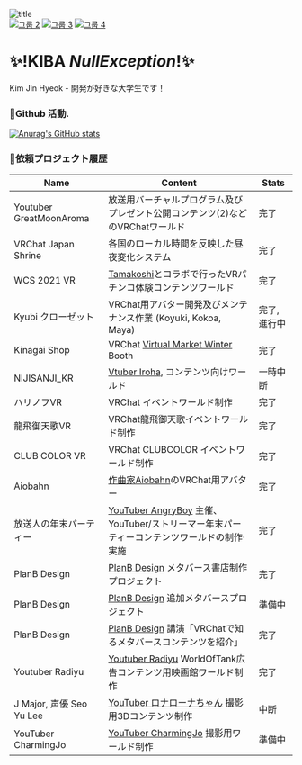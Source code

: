 ![title](https://user-images.githubusercontent.com/31209389/149953754-160d2d27-818b-408c-9fd0-aac07a25ad4a.png)
<br>
  [![그룹 2](https://user-images.githubusercontent.com/31209389/149937763-4fb0f82c-a9e9-4dea-b1dd-a977aff400cb.png)](https://k13b.booth.pm/)
  [![그룹 3](https://user-images.githubusercontent.com/31209389/149950795-257c13eb-cf99-4f27-837c-d31da69158d5.png)](https://twitter.com/kjh030529)
  [![그룹 4](https://user-images.githubusercontent.com/31209389/149951275-9ec21193-cece-4500-baaa-28acff66e113.png)](https://steamcommunity.com/id/kjh030529/)

# ✨!**KIBA** _NullException_!✨

Kim Jin Hyeok - 開発が好きな大学生です！

### 💬Github 活動.<br>
[![Anurag's GitHub stats](https://github-readme-stats.vercel.app/api?username=kibalab)](https://github.com/anuraghazra/github-readme-stats&show_icons=true&theme=cobalt)

### 🌱依頼プロジェクト履歴
Name|Content|Stats
---|---|---
Youtuber GreatMoonAroma | 放送用バーチャルプログラム及びプレゼント公開コンテンツ(2)などのVRChatワールド | 完了
VRChat Japan Shrine | 各国のローカル時間を反映した昼夜変化システム | 完了
WCS 2021 VR | [Tamakoshi](https://www.tamakoshi.com/)とコラボで行ったVRパチンコ体験コンテンツワールド | 完了
Kyubi クローゼット | VRChat用アバター開発及びメンテナンス作業 (Koyuki, Kokoa, Maya) | 完了, 進行中
Kinagai Shop | VRChat [Virtual Market Winter](https://www.youtube.com/channel/UC44QE3DVUuDrhUC5yp4zRYQ) Booth | 完了
NIJISANJI_KR | [Vtuber Iroha](https://www.youtube.com/channel/UCClwIqTUn5LDpFucHyaAhHg), コンテンツ向けワールド | 一時中断
ハリノフVR | VRChat イベントワールド制作 | 完了
龍飛御天歌VR | VRChat龍飛御天歌イベントワールド制作 | 完了
CLUB COLOR VR | VRChat CLUBCOLOR イベントワールド制作 | 完了
Aiobahn | [作曲家Aiobahn](https://librewiki.net/wiki/Aiobahn)のVRChat用アバター | 完了
放送人の年末パーティー | [YouTuber AngryBoy](https://www.youtube.com/channel/UCT7AWhMjf_5RUEHsFC6Vyrg) 主催、YouTuber/ストリーマー年末パーティーコンテンツワールドの制作·実施 | 完了
PlanB Design | [PlanB Design](https://www.planb.ac/book) メタバース書店制作プロジェクト| 完了
PlanB Design | [PlanB Design](https://www.planb.ac/book) 追加メタバースプロジェクト | 準備中
PlanB Design | [PlanB Design](https://www.planb.ac/book) 講演「VRChatで知るメタバースコンテンツを紹介」 | 完了
Youtuber Radiyu | [Youtuber Radiyu](https://www.youtube.com/channel/UC44QE3DVUuDrhUC5yp4zRYQ) WorldOfTank広告コンテンツ用映画館ワールド制作 | 完了
J Major, 声優 Seo Yu Lee | [YouTuber ロナローナちゃん](https://www.youtube.com/channel/UCcMiI7JHjS2ONfV2PBuUabQ) 撮影用3Dコンテンツ制作 | 中断
YouTuber CharmingJo | [YouTuber CharmingJo](https://www.youtube.com/c/CharmingJo%EC%A1%B0%EB%A7%A4%EB%A0%A5) 撮影用ワールド制作 | 準備中

<!--
**kibalab/kibalab** is a ✨ _special_ ✨ repository because its `README.md` (this file) appears on your GitHub profile.

Here are some ideas to get you started:

- 🔭 I’m currently working on ...
- 🌱 I’m currently learning ...
- 👯 I’m looking to collaborate on ...
- 🤔 I’m looking for help with ...
- 💬 Ask me about ...
- 📫 How to reach me: ...
- 😄 Pronouns: ...
- ⚡ Fun fact: ...
-->
